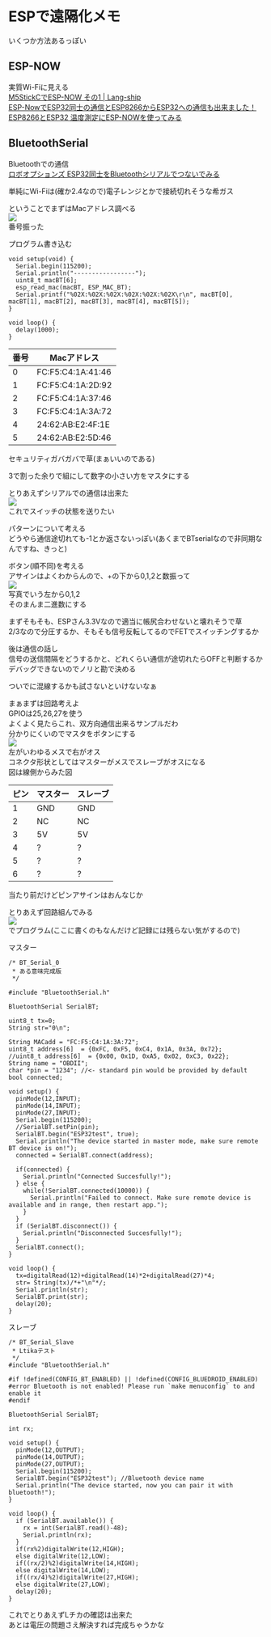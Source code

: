 # ESPで遠隔化メモ

いくつか方法あるっぽい  

## ESP-NOW  
実質Wi-Fiに見える  
[M5StickCでESP-NOW その1 | Lang-ship](https://lang-ship.com/blog/work/m5stickc-esp-now-1/)  
[ESP-NowでESP32同士の通信とESP8266からESP32への通信も出来ました！](https://qiita.com/yoroyasu/items/05aa1135c2c830708e20)  
[ESP8266とESP32 温度測定にESP-NOWを使ってみる](https://okiraku-camera.tokyo/blog/?p=7167)  

## BluetoothSerial  
Bluetoothでの通信  
[ロボオプションズ ESP32同士をBluetoothシリアルでつないでみる](http://robooptions.blog.fc2.com/blog-entry-9.html)  

単純にWi-Fiは(確か2.4なので)電子レンジとかで接続切れそうな希ガス  

ということでまずはMacアドレス調べる  
![](https://i.imgur.com/hiFbJSO.jpg)  
番号振った  

プログラム書き込む  
```
void setup(void) {
  Serial.begin(115200);
  Serial.println("-----------------");
  uint8_t macBT[6];
  esp_read_mac(macBT, ESP_MAC_BT);
  Serial.printf("%02X:%02X:%02X:%02X:%02X:%02X\r\n", macBT[0], macBT[1], macBT[2], macBT[3], macBT[4], macBT[5]);
}

void loop() {
  delay(1000);
}
```

| 番号 | Macアドレス |
| -------- | -------- |
| 0 | FC:F5:C4:1A:41:46 |
| 1 | FC:F5:C4:1A:2D:92 |
| 2 | FC:F5:C4:1A:37:46 |
| 3 | FC:F5:C4:1A:3A:72 |
| 4 | 24:62:AB:E2:4F:1E |
| 5 | 24:62:AB:E2:5D:46 |

セキュリティガバガバで草(まぁいいのである)  

3で割った余りで組にして数字の小さい方をマスタにする  

とりあえずシリアルでの通信は出来た  
![](https://i.imgur.com/IMdXubF.png)  
これでスイッチの状態を送りたい  

パターンについて考える  
どうやら通信途切れても-1とか返さないっぽい(あくまでBTserialなので非同期なんですね、きっと)  

ボタン(順不同)を考える  
アサインはよくわからんので、+の下から0,1,2と数振って  
![](https://i.imgur.com/DeBo7GG.png)  
写真でいう左から0,1,2  
そのまんま二進数にする  

まずそもそも、ESPさん3.3Vなので適当に帳尻合わせないと壊れそうで草  
2/3なので分圧するか、そもそも信号反転してるのでFETでスイッチングするか  

後は通信の話し  
信号の送信間隔をどうするかと、どれくらい通信が途切れたらOFFと判断するか  
デバッグできないのでノリと勘で決める  

ついでに混線するかも試さないといけないなぁ  

まぁまずは回路考えよ  
GPIOは25,26,27を使う  
よくよく見たらこれ、双方向通信出来るサンプルだわ  
分かりにくいのでマスタをボタンにする  
![](https://i.imgur.com/oRKAcPu.png)  
左がいわゆるメスで右がオス  
コネクタ形状としてはマスターがメスでスレーブがオスになる  
図は線側からみた図  

| ピン | マスター | スレーブ |
| -------- | -------- | -------- |
| 1 | GND | GND |
| 2 | NC | NC |
| 3 | 5V | 5V |
| 4 | ? | ? |
| 5 | ? | ? |
| 6 | ? | ? |

当たり前だけどピンアサインはおんなじか  

とりあえず回路組んでみる  
![](https://i.imgur.com/IRH2DPR.png)  
でプログラム(ここに書くのもなんだけど記録には残らない気がするので)  

マスター
```
/* BT_Serial_0
 * ある意味完成版
 */

#include "BluetoothSerial.h"

BluetoothSerial SerialBT;

uint8_t tx=0;
String str="0\n";

String MACadd = "FC:F5:C4:1A:3A:72";
uint8_t address[6]  = {0xFC, 0xF5, 0xC4, 0x1A, 0x3A, 0x72};
//uint8_t address[6]  = {0x00, 0x1D, 0xA5, 0x02, 0xC3, 0x22};
String name = "OBDII";
char *pin = "1234"; //<- standard pin would be provided by default
bool connected;

void setup() {
  pinMode(12,INPUT);
  pinMode(14,INPUT);
  pinMode(27,INPUT);
  Serial.begin(115200);
  //SerialBT.setPin(pin);
  SerialBT.begin("ESP32test", true); 
  Serial.println("The device started in master mode, make sure remote BT device is on!");
  connected = SerialBT.connect(address);
  
  if(connected) {
    Serial.println("Connected Succesfully!");
  } else {
    while(!SerialBT.connected(10000)) {
      Serial.println("Failed to connect. Make sure remote device is available and in range, then restart app."); 
    }
  }
  if (SerialBT.disconnect()) {
    Serial.println("Disconnected Succesfully!");
  }
  SerialBT.connect();
}

void loop() {
  tx=digitalRead(12)+digitalRead(14)*2+digitalRead(27)*4;
  str= String(tx)/*+"\n"*/;
  Serial.println(str);
  SerialBT.print(str);
  delay(20);
}
```
スレーブ
```
/* BT_Serial_Slave
 * Ltikaテスト
 */
#include "BluetoothSerial.h"

#if !defined(CONFIG_BT_ENABLED) || !defined(CONFIG_BLUEDROID_ENABLED)
#error Bluetooth is not enabled! Please run `make menuconfig` to and enable it
#endif

BluetoothSerial SerialBT;

int rx;

void setup() {
  pinMode(12,OUTPUT);
  pinMode(14,OUTPUT);
  pinMode(27,OUTPUT);
  Serial.begin(115200);
  SerialBT.begin("ESP32test"); //Bluetooth device name
  Serial.println("The device started, now you can pair it with bluetooth!");
}

void loop() {
  if (SerialBT.available()) {
    rx = int(SerialBT.read()-48);
    Serial.println(rx);
  }
  if(rx%2)digitalWrite(12,HIGH);
  else digitalWrite(12,LOW);
  if((rx/2)%2)digitalWrite(14,HIGH);
  else digitalWrite(14,LOW);
  if((rx/4)%2)digitalWrite(27,HIGH);
  else digitalWrite(27,LOW);
  delay(20);
}
```

これでとりあえずLチカの確認は出来た  
あとは電圧の問題さえ解決すれば完成ちゃうかな  